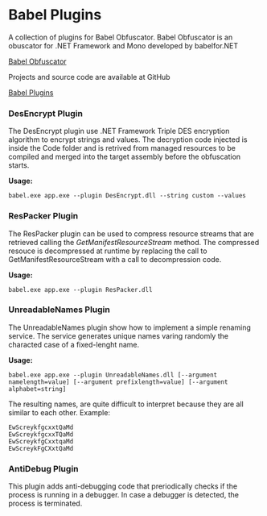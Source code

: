 # Babel Plugins
A collection of plugins for Babel Obfuscator.
Babel Obfuscator is an obuscator for .NET Framework and Mono developed by babelfor.NET

[Babel Obfuscator](http://www.babelfor.net)

Projects and source code are available at GitHub

[Babel Plugins](https://github.com/babelfornet/BabelPlugins)

### DesEncrypt Plugin
The DesEncrypt plugin use .NET Framework Triple DES encryption algorithm to encrypt strings and values. 
The decryption code injected is inside the Code folder and is retrived from managed resources to be
compiled and merged into the target assembly before the obfuscation starts.

**Usage:**
```
babel.exe app.exe --plugin DesEncrypt.dll --string custom --values
```

### ResPacker Plugin
The ResPacker plugin can be used to compress resource streams that are retrieved calling 
the *GetManifestResourceStream* method. The compressed resouce is decompressed at runtime
by replacing the call to GetManifestResourceStream with a call to decompression code.

**Usage:**
```
babel.exe app.exe --plugin ResPacker.dll 
```

### UnreadableNames Plugin
The UnreadableNames plugin show how to implement a simple renaming service.
The service generates unique names varing randomly the characted case of a fixed-lenght name.

**Usage:**
```
babel.exe app.exe --plugin UnreadableNames.dll [--argument namelength=value] [--argument prefixlength=value] [--argument alphabet=string]
```

The resulting names, are quite difficult to interpret because they are all similar to each other.
Example:

```
EwScreykfgcxxtQaMd
EwScreykfgcxxTQaMd
EwScreykfgCxxtqaMd
EwScreykFgCXxtQaMd
```

### AntiDebug Plugin
This plugin adds anti-debugging code that preriodically checks if the process is running in a debugger.
In case a debugger is detected, the process is terminated.
